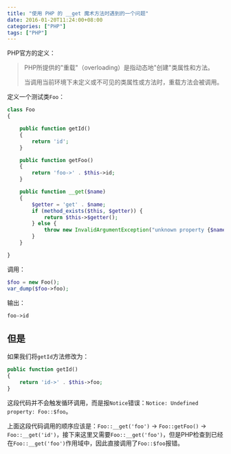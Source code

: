 ```yaml
---
title: "使用 PHP 的 __get 魔术方法时遇到的一个问题"
date: 2016-01-20T11:24:00+08:00
categories: ["PHP"]
tags: ["PHP"]
---
```

PHP官方的定义：

> PHP所提供的"重载"（overloading）是指动态地"创建"类属性和方法。
>  
> 当调用当前环境下未定义或不可见的类属性或方法时，重载方法会被调用。

定义一个测试类`Foo`：

```php
class Foo
{

    public function getId()
    {
        return 'id';
    }

    public function getFoo()
    {
        return 'foo->' . $this->id;
    }

    public function __get($name)
    {
        $getter = 'get' . $name;
        if (method_exists($this, $getter)) {
            return $this->$getter();
        } else {
            throw new InvalidArgumentException("unknown property {$name}.");
        }
    }

}
```

调用：

```php
$foo = new Foo();
var_dump($foo->foo);
```

输出：

```php
foo->id
```

## 但是

如果我们将`getId`方法修改为：

```php
public function getId()
{
    return 'id->' . $this->foo;
}
```

这段代码并不会触发循环调用，而是报`Notice`错误：`Notice: Undefined property: Foo::$foo`。

上面这段代码调用的顺序应该是：`Foo::__get('foo')` -> `Foo::getFoo()` -> `Foo::__get('id')`，接下来这里又需要`Foo::__get('foo')`，但是PHP检查到已经在`Foo::__get('foo')`作用域中，因此直接调用了`Foo::$foo`报错。
